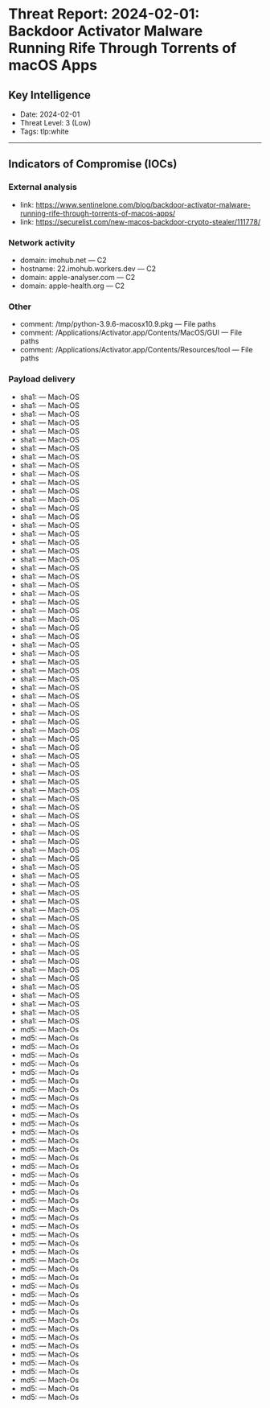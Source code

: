 # Threat Report: 2024-02-01: Backdoor Activator Malware Running Rife Through Torrents of macOS Apps


## Key Intelligence
* Date: 2024-02-01
* Threat Level: 3 (Low)
* Tags: tlp:white

---

## Indicators of Compromise (IOCs)
### External analysis
* link: https://www.sentinelone.com/blog/backdoor-activator-malware-running-rife-through-torrents-of-macos-apps/
* link: https://securelist.com/new-macos-backdoor-crypto-stealer/111778/

### Network activity
* domain: imohub.net — C2
* hostname: 22.imohub.workers.dev — C2
* domain: apple-analyser.com — C2
* domain: apple-health.org — C2

### Other
* comment: /tmp/python-3.9.6-macosx10.9.pkg — File paths
* comment: /Applications/Activator.app/Contents/MacOS/GUI — File paths
* comment: /Applications/Activator.app/Contents/Resources/tool — File paths

### Payload delivery
* sha1: <sha1> — Mach-OS
* sha1: <sha1> — Mach-OS
* sha1: <sha1> — Mach-OS
* sha1: <sha1> — Mach-OS
* sha1: <sha1> — Mach-OS
* sha1: <sha1> — Mach-OS
* sha1: <sha1> — Mach-OS
* sha1: <sha1> — Mach-OS
* sha1: <sha1> — Mach-OS
* sha1: <sha1> — Mach-OS
* sha1: <sha1> — Mach-OS
* sha1: <sha1> — Mach-OS
* sha1: <sha1> — Mach-OS
* sha1: <sha1> — Mach-OS
* sha1: <sha1> — Mach-OS
* sha1: <sha1> — Mach-OS
* sha1: <sha1> — Mach-OS
* sha1: <sha1> — Mach-OS
* sha1: <sha1> — Mach-OS
* sha1: <sha1> — Mach-OS
* sha1: <sha1> — Mach-OS
* sha1: <sha1> — Mach-OS
* sha1: <sha1> — Mach-OS
* sha1: <sha1> — Mach-OS
* sha1: <sha1> — Mach-OS
* sha1: <sha1> — Mach-OS
* sha1: <sha1> — Mach-OS
* sha1: <sha1> — Mach-OS
* sha1: <sha1> — Mach-OS
* sha1: <sha1> — Mach-OS
* sha1: <sha1> — Mach-OS
* sha1: <sha1> — Mach-OS
* sha1: <sha1> — Mach-OS
* sha1: <sha1> — Mach-OS
* sha1: <sha1> — Mach-OS
* sha1: <sha1> — Mach-OS
* sha1: <sha1> — Mach-OS
* sha1: <sha1> — Mach-OS
* sha1: <sha1> — Mach-OS
* sha1: <sha1> — Mach-OS
* sha1: <sha1> — Mach-OS
* sha1: <sha1> — Mach-OS
* sha1: <sha1> — Mach-OS
* sha1: <sha1> — Mach-OS
* sha1: <sha1> — Mach-OS
* sha1: <sha1> — Mach-OS
* sha1: <sha1> — Mach-OS
* sha1: <sha1> — Mach-OS
* sha1: <sha1> — Mach-OS
* sha1: <sha1> — Mach-OS
* sha1: <sha1> — Mach-OS
* sha1: <sha1> — Mach-OS
* sha1: <sha1> — Mach-OS
* sha1: <sha1> — Mach-OS
* sha1: <sha1> — Mach-OS
* sha1: <sha1> — Mach-OS
* sha1: <sha1> — Mach-OS
* sha1: <sha1> — Mach-OS
* sha1: <sha1> — Mach-OS
* sha1: <sha1> — Mach-OS
* sha1: <sha1> — Mach-OS
* sha1: <sha1> — Mach-OS
* sha1: <sha1> — Mach-OS
* sha1: <sha1> — Mach-OS
* sha1: <sha1> — Mach-OS
* sha1: <sha1> — Mach-OS
* sha1: <sha1> — Mach-OS
* sha1: <sha1> — Mach-OS
* sha1: <sha1> — Mach-OS
* sha1: <sha1> — Mach-OS
* sha1: <sha1> — Mach-OS
* sha1: <sha1> — Mach-OS
* sha1: <sha1> — Mach-OS
* sha1: <sha1> — Mach-OS
* md5: <md5> — Mach-Os
* md5: <md5> — Mach-Os
* md5: <md5> — Mach-Os
* md5: <md5> — Mach-Os
* md5: <md5> — Mach-Os
* md5: <md5> — Mach-Os
* md5: <md5> — Mach-Os
* md5: <md5> — Mach-Os
* md5: <md5> — Mach-Os
* md5: <md5> — Mach-Os
* md5: <md5> — Mach-Os
* md5: <md5> — Mach-Os
* md5: <md5> — Mach-Os
* md5: <md5> — Mach-Os
* md5: <md5> — Mach-Os
* md5: <md5> — Mach-Os
* md5: <md5> — Mach-Os
* md5: <md5> — Mach-Os
* md5: <md5> — Mach-Os
* md5: <md5> — Mach-Os
* md5: <md5> — Mach-Os
* md5: <md5> — Mach-Os
* md5: <md5> — Mach-Os
* md5: <md5> — Mach-Os
* md5: <md5> — Mach-Os
* md5: <md5> — Mach-Os
* md5: <md5> — Mach-Os
* md5: <md5> — Mach-Os
* md5: <md5> — Mach-Os
* md5: <md5> — Mach-Os
* md5: <md5> — Mach-Os
* md5: <md5> — Mach-Os
* md5: <md5> — Mach-Os
* md5: <md5> — Mach-Os
* md5: <md5> — Mach-Os
* md5: <md5> — Mach-Os
* md5: <md5> — Mach-Os
* md5: <md5> — Mach-Os
* md5: <md5> — Mach-Os
* md5: <md5> — Mach-Os
* md5: <md5> — Mach-Os
* md5: <md5> — Mach-Os
* md5: <md5> — Mach-Os
* md5: <md5> — Mach-Os
